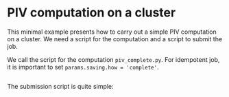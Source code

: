 # PIV computation on a cluster

This minimal example presents how to carry out a simple PIV computation on a
cluster. We need a script for the computation and a script to submit the job.

We call the script for the computation `piv_complete.py`. For idempotent job,
it is important to set `params.saving.how = 'complete'`.

```{literalinclude} piv_with_topo_complete.py
```

The submission script is quite simple:

```{literalinclude} submit_job_legi.py
```
